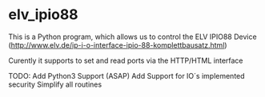 elv_ipio88
==========

This is a Python program, which allows us to control the ELV IPIO88 Device (http://www.elv.de/ip-i-o-interface-ipio-88-komplettbausatz.html)

Curently it supports to set and read ports via the HTTP/HTML interface

TODO:
	Add Python3 Support (ASAP)
	Add Support for IO´s implemented security
	Simplify all routines